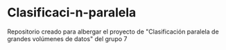 # Clasificaci-n-paralela
Repositorio creado para albergar el proyecto de "Clasificación paralela de grandes volúmenes de datos" del grupo 7
